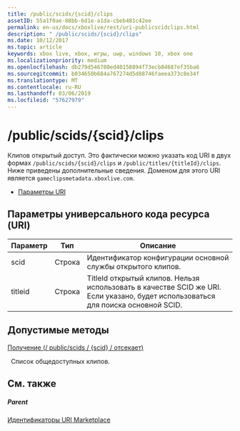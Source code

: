 ```yaml
---
title: /public/scids/{scid}/clips
assetID: 55a1f0ae-08bb-6d1e-a1da-cbeb481c42ee
permalink: en-us/docs/xboxlive/rest/uri-publicscidclips.html
description: " /public/scids/{scid}/clips"
ms.date: 10/12/2017
ms.topic: article
keywords: xbox live, xbox, игры, uwp, windows 10, xbox one
ms.localizationpriority: medium
ms.openlocfilehash: db279d546780ed40158894f73ecb84687ef35ba6
ms.sourcegitcommit: b034650b684a767274d5d88746faeea373c8e34f
ms.translationtype: MT
ms.contentlocale: ru-RU
ms.lasthandoff: 03/06/2019
ms.locfileid: "57627979"
---
```

# <a name="publicscidsscidclips"></a>/public/scids/{scid}/clips
Клипов открытый доступ. Это фактически можно указать код URI в двух формах `/public/scids/{scid}/clips` и `/public/titles/{titleId}/clips`. Ниже приведены дополнительные сведения. Доменом для этого URI является `gameclipsmetadata.xboxlive.com`.
 
  * [Параметры URI](#ID4E1)
 
<a id="ID4E1"></a>

 
## <a name="uri-parameters"></a>Параметры универсального кода ресурса (URI)
 
| Параметр| Тип| Описание| 
| --- | --- | --- | 
| scid| Строка| Идентификатор конфигурации основной службы открытого клипов.| 
| titleid| Строка| TitleId открытый клипов. Нельзя использовать в качестве SCID же URI. Если указано, будет использоваться для поиска основной SCID.| 
  
<a id="ID4E6B"></a>

 
## <a name="valid-methods"></a>Допустимые методы

[Получение (/ public/scids / {scid} / отсекает)](uri-publicscidclipsget.md)

&nbsp;&nbsp;Список общедоступных клипов.
 
<a id="ID4EJC"></a>

 
## <a name="see-also"></a>См. также
 
<a id="ID4ELC"></a>

 
##### <a name="parent"></a>Parent 

[Идентификаторы URI Marketplace](../marketplace/atoc-reference-marketplace.md)

   